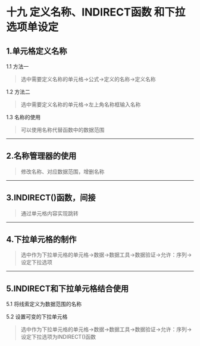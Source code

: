 # 十九 定义名称、INDIRECT函数 和下拉选项单设定
## 1.单元格定义名称
1.1 方法一
> 选中需要定义名称的单元格→公式→定义的名称→定义名称

1.2 方法二
> 选中需要定义名称的单元格→左上角名称框输入名称

1.3 名称的使用
> 可以使用名称代替函数中的数据范围

---

## 2.名称管理器的使用
> 修改名称、对应数据范围，增删名称

---

## 3.INDIRECT()函数，间接
> 通过单元格内容实现跳转

---

## 4.下拉单元格的制作
> 选中作为下拉单元格的单元格→数据→数据工具→数据验证→允许：序列→设定下拉选项

---

## 5.INDIRECT和下拉单元格结合使用
5.1 将线索定义为数据范围的名称

5.2 设置可变的下拉单元格
> 选中作为下拉单元格的单元格→数据→数据工具→数据验证→允许：序列→设定下拉选项为INDIRECT()函数


